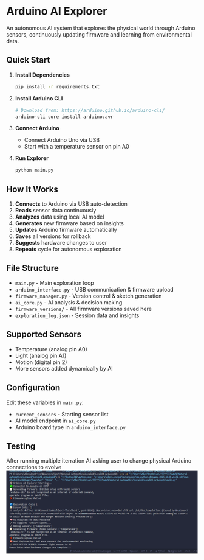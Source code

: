 # Arduino AI Explorer

An autonomous AI system that explores the physical world through Arduino sensors, continuously updating firmware and learning from environmental data.

## Quick Start

1. **Install Dependencies**
   ```bash
   pip install -r requirements.txt
   ```

2. **Install Arduino CLI**
   ```bash
   # Download from: https://arduino.github.io/arduino-cli/
   arduino-cli core install arduino:avr
   ```

3. **Connect Arduino**
   - Connect Arduino Uno via USB
   - Start with a temperature sensor on pin A0

4. **Run Explorer**
   ```bash
   python main.py
   ```

## How It Works

1. **Connects** to Arduino via USB auto-detection
2. **Reads** sensor data continuously  
3. **Analyzes** data using local AI model
4. **Generates** new firmware based on insights
5. **Updates** Arduino firmware automatically
6. **Saves** all versions for rollback
7. **Suggests** hardware changes to user
8. **Repeats** cycle for autonomous exploration

## File Structure

- `main.py` - Main exploration loop
- `arduino_interface.py` - USB communication & firmware upload
- `firmware_manager.py` - Version control & sketch generation  
- `ai_core.py` - AI analysis & decision making
- `firmware_versions/` - All firmware versions saved here
- `exploration_log.json` - Session data and insights

## Supported Sensors

- Temperature (analog pin A0)
- Light (analog pin A1) 
- Motion (digital pin 2)
- More sensors added dynamically by AI

## Configuration

Edit these variables in `main.py`:
- `current_sensors` - Starting sensor list
- AI model endpoint in `ai_core.py`
- Arduino board type in `arduino_interface.py`

## Testing
After running multiple iterration AI asking user to change physical Arduino connections to evolve
![alt text](image.png)